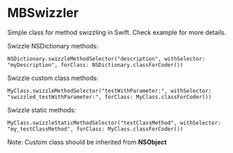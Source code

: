 MBSwizzler
==========

Simple class for method swizzling in Swift. Check example for more details.

Swizzle NSDictionary methods:

```NSDictionary.swizzleMethodSelector("description", withSelector: "myDescription", forClass: NSDictionary.classForCoder())```

Swizzle custom class methods:

```MyClass.swizzleMethodSelector("testWithParameter:", withSelector: "swizzled_testWithParameter:", forClass: MyClass.classForCoder())```

Swizzle static methods:

```MyClass.swizzleStaticMethodSelector("testClassMethod", withSelector: "my_testClassMethod", forClass: MyClass.classForCoder())```

Note: Custom class should be inherited from **NSObject**
